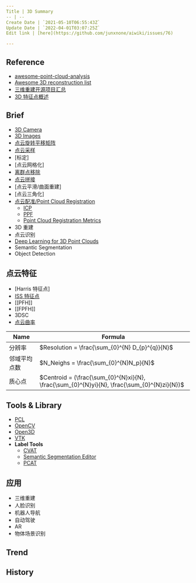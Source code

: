 ```yaml
---
Title | 3D Summary
-- | --
Create Date | `2021-05-10T06:55:43Z`
Update Date | `2022-04-01T03:07:25Z`
Edit link | [here](https://github.com/junxnone/aiwiki/issues/76)

---
```

## Reference
- [awesome-point-cloud-analysis](https://github.com/Yochengliu/awesome-point-cloud-analysis)
- [Awesome 3D reconstruction list](https://github.com/openMVG/awesome_3DReconstruction_list)
- [三维重建开源项目汇总](https://zhuanlan.zhihu.com/p/141946874)
- [3D 特征点概述](https://www.cnblogs.com/li-yao7758258/p/9350340.html)


## Brief

- [3D Camera](/3D_Camera)
- [3D Images](/3D_Images)
- [点云旋转平移矩阵](/Point_Cloud_Rotation_Matrix)
- [点云采样](/Point_Cloud_Sampling)
- [标定]
- [点云网格化]
- [离群点移除](/离群点移除)
- [点云拼接](/点云拼接)
- [点云平滑/曲面重建]
- [点云三角化]
- [点云配准/Point Cloud Registration](/Point_Cloud_Registration)
  - [ICP](3D_Algos_ICP)
  - [PPF](/3D_Algos_PPF)
  - [Point Cloud Registration Metrics](/Point_Cloud_Registration_Metrics)
- 3D 重建
- 点云识别
- [Deep Learning for 3D Point Clouds](/Deep_Learning_for_3D_Point_Clouds)
- Semantic Segmentation
- Object Detection

## 点云特征
- [Harris 特征点]
- [ISS 特征点](/ISS_KeyPoint)
- [[PFH]]
- [[FPFH]]
- 3DSC
- [点云曲率](/点云曲率)

Name | Formula
-- | --
分辨率 | $Resolution =  \frac{\sum_{0}^{N} D_{p}^{q}}{N}$
邻域平均点数 | $N_Neighs = \frac{\sum_{0}^{N}N_p}{N}$
质心点 | $Centroid = (\frac{\sum_{0}^{N}xi}{N}, \frac{\sum_{0}^{N}yi}{N}, \frac{\sum_{0}^{N}zi}{N})$


## Tools & Library
- [PCL](/PCL_Summary)
- [OpenCV](https://github.com/opencv/opencv/tree/master/modules/calib3d)
- [Open3D](https://github.com/intel-isl/Open3D)
- [VTK](https://github.com/Kitware/VTK)
- **Label Tools**
  - [CVAT](https://github.com/openvinotoolkit/cvat) 
  - [Semantic Segmentation Editor](https://github.com/MR-520DAI/semantic-segmentation-editor)
  - [PCAT](https://github.com/halostorm/PCAT_open_source)



## 应用
- 三维重建
- 人脸识别
- 机器人导航
- 自动驾驶
- AR
- 物体场景识别



## Trend

## History

